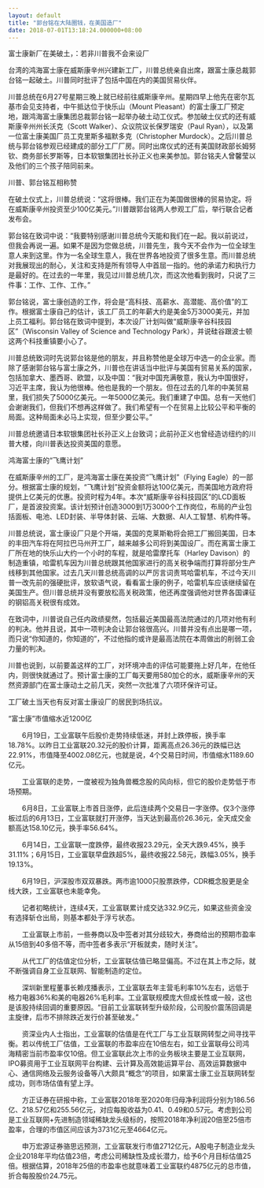 ```yaml
---
layout: default
title: "郭台铭在大陆圈钱，在美国造厂"
date: 2018-07-01T13:18:24.000000+08:00
---
```


富士康新厂在美破土，：若非川普我不会来设厂

台湾的鸿海富士康在威斯康辛州兴建新工厂，川普总统亲自出席，跟富士康总裁郭台铭一起破土。川普同时批评了包括中国在内的美国贸易伙伴。

川普总统在6月27号星期三晚上就已经前往威斯康辛州。星期四早上他先在密尔瓦基市会见支持者，中午抵达位于快乐山（Mount Pleasant）的富士康工厂预定地，跟鸿海富士康集团总裁郭台铭一起举办破土动工仪式。参加破土仪式的还有威斯康辛州州长沃克（Scott Walker）、众议院议长保罗瑞安（Paul Ryan），以及第一位富士康美国厂员工克里斯多福默多克（Christopher Murdock）。之后川普总统与郭台铭参观已经建成的部分工厂厂房。同时出席仪式的还有美国财政部长姆努钦、商务部长罗斯等，日本软银集团社长孙正义也来美参加。郭台铭夫人曾馨莹以及他们的三个孩子陪同前来。

川普、郭台铭互相称赞

在破土仪式上，川普总统说：“这将很棒。我们正在为美国做很棒的贸易协定。将在威斯康辛州投资至少100亿美元。”川普跟郭台铭两人参观工厂后，举行联合记者发布会。

郭台铭在致词中说：“我要特别感谢川普总统今天能和我们在一起。我以前说过，但我会再说一遍。如果不是因为您做总统，川普先生，我今天不会作为一位全球生意人来到这里。作为一名全球生意人，我在世界各地投资了很多生意。而川普总统对我展现出的耐心，关注和支持是所有领导人中首屈一指的。他的承诺力和执行力是最好的。在过去的一年里，我见过川普总统几次，而这次他看到我时，只说了三件事：工作、工作、工作。”

郭台铭说，富士康创造的工作，将会是“高科技、高薪水、高潜能、高价值”的工作。根据富士康自己的估计，该工厂员工的年薪大约是美金5万3000美元，并加上员工福利。郭台铭在致词中提到，本次设厂计划叫做“威斯康辛谷科技园区”（Wisconsin Valley of Science and Technology Park），并说硅谷跟波士顿这两个科技重镇要小心了。

川普总统致词时先说郭台铭是他的朋友，并且称赞他是全球万中选一的企业家。而除了感谢郭台铭与富士康之外，川普也在讲话当中批评与美国有贸易关系的国家，包括加拿大、墨西哥、欧盟，以及中国：“我对中国充满敬意，我认为中国很好，习近平主席，我认为他很棒。他也是我的一个朋友。但在过去的几年的中美贸易里，我们损失了5000亿美元。一年5000亿美元。我们重建了中国。总有一天他们会谢谢我们，但我们不想再这样做了。我们希望有一个在贸易上比较公平和平衡的局面。这种局面未必马上实现，但至少要公平。”

川普总统邀请日本软银集团社长孙正义上台致词；此前孙正义也曾经造访纽约的川普大楼，向川普表达投资美国的意愿。

鸿海富士康的“飞鹰计划”

在威斯康辛州的工厂，是鸿海富士康在美投资“飞鹰计划”（Flying Eagle）的一部分。根据富士康的规划，“飞鹰计划”投资金额将达100亿美元，而美国地方政府将提供上亿美元的优惠。投资时程为4年。本次“威斯康辛谷科技园区”的LCD面板厂，是首波投资案。该计划预计创造3000到1万3000个工作岗位，布局的产业包括面板、电池、LED封装、半导体封装、云端、大数据、AI人工智慧、机构件等。

川普总统说，富士康设厂只是个开端，美国的克莱斯勒将会把工厂搬回美国，日本的丰田汽车将在阿拉巴马州开工厂，越来越多公司将到美国设厂。而在离富士康工厂所在地的快乐山大约一个小时的车程，就是哈雷摩托车（Harley Davison）的制造重镇，哈雷机车因为川普总统跟其他国家进行的高关税争端而打算将部分生产线移到其他国家。过去几天川普总统高调的以严厉言词责骂哈雷机车，不过今天川普一改先前的强硬批评，放软语气说，看看富士康的例子，哈雷机车应该继续留在美国生产。但川普总统并没有要放松高关税政策，他还再度强调他对世界各国课征的钢铝高关税很有成效。

在致词中，川普说自己任内政绩斐然，包括最近美国最高法院通过的几项对他有利的判决。他并且说，其中一项判决会让郭台铭很高兴。川普并没有点出是哪一项，而只说“你知道的，你知道的”，不过他指的或许是最高法院在本周做出的削弱工会力量的判决。

川普也说到，以前要盖这样的工厂，对环境冲击的评估可能要拖上好几年，在他任内，则很快就通过了。预计富士康的工厂每天要用580加仑的水，威斯康辛州的天然资源部门在富士康动土之前几天，突然一次批准了六项环保许可证。

工厂破土当天也有反对富士康设厂的居民到场抗议。

“富士康”市值缩水近1200亿

　　6月19日，工业富联午后股价走势持续低迷，并封上跌停板，换手率18.78%。以昨日工业富联20.32元的股价计算，距离高点26.36元的跌幅已达22.91%，市值降至4002.08亿元，也就是说，4个交易日时间，市值缩水1189.60亿元。

　　工业富联的走势，一度被视为独角兽概念股的风向标，但它的股价走势低于市场预期。

　　6月8日，工业富联上市首日涨停，此后连续两个交易日一字涨停。仅3个涨停板过后的6月13日，工业富联就打开涨停，当天达到最高价26.36元，全天成交金额高达158.10亿元，换手率56.64%。

　　6月14日，工业富联一度跌停，最终收报23.29元，全天大跌9.45%，换手31.11%；6月15日，工业富联早盘跌超5%，最终收报22.58元，跌幅3.05%，换手19.13%。

　　6月19日，沪深股市双双暴跌。两市逾1000只股票跌停，CDR概念股更是全线大跌，工业富联也未能幸免。

　　记者初略统计，连续4天，工业富联累计成交达332.9亿元，如果这些资金没有选择斩仓出局，则基本都处于浮亏状态。

　　工业富联上市前，一些券商以及中签者对其分歧较大，券商给出的预期市盈率从15倍到40多倍不等，而中签者多表示“开板就卖，随时关注”。

　　从代工厂的估值定位分析，工业富联估值已略显偏高。不过在其上市之际，就不断强调自身工业互联网、智能制造的定位。

　　深圳新里程董事长赖戌播表示，工业富联去年主营毛利率10%左右，远低于格力电器36%和美的电器26%毛利率。工业富联规模庞大但成长性或一般，这也是该股持续回调的重要原因。“目前工业富联转型升级阶段，公司股价震荡回调是主旋律，后市不排除跌近发行价甚至破发。”

　　资深业内人士指出，工业富联的估值是在代工厂与工业互联网转型之间寻找平衡。若以传统工厂估值，工业富联的市盈率应在10倍左右，如工业富联母公司鸿海精密当前市盈率仅10倍。但工业富联此次上市的业务板块主要是工业互联网，IPO募资用于工业互联网平台构建、云计算及高效能运算平台、高效运算数据中心、通信网络及云服务设备等八大颇具“概念”的项目，如果富士康工业互联网转型成功，则市场估值有望上浮。

　　方正证券在研报中称，工业富联2018年至2020年归母净利润将分别为186.56亿、218.57亿和255.56亿元，对应每股收益为0.41、0.49和0.57元。考虑到公司是工业互联网+先进制造领域稀缺龙头级标的，按照2018年净利润20倍至25倍市盈率，合理的市值区间应该为3731亿元至4664亿元。

　　申万宏源证券骆思远预测，工业富联发行市值2712亿元，A股电子制造业龙头企业2018年平均估值23倍，考虑公司稀缺性及成长潜力，给予6个月目标估值25倍。根据估算，2018年25倍的市盈率也就意味着工业富联约4875亿元的总市值，折合每股股价24.75元。

